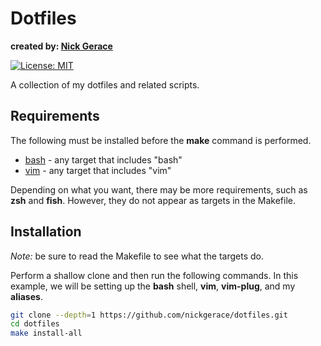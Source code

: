 # Dotfiles
**created by: [Nick Gerace](https://nickgerace.dev)**

[![License: MIT](https://img.shields.io/badge/License-MIT-yellow.svg)](https://opensource.org/licenses/MIT)

A collection of my dotfiles and related scripts.

## Requirements

The following must be installed before the **make** command is performed.

- [bash](https://www.gnu.org/software/bash/) - any target that includes "bash"
- [vim](https://github.com/vim/vim) - any target that includes "vim"

Depending on what you want, there may be more requirements, such as **zsh** and **fish**.
However, they do not appear as targets in the Makefile.

## Installation

*Note:* be sure to read the Makefile to see what the targets do.

Perform a shallow clone and then run the following commands.
In this example, we will be setting up the **bash** shell, **vim**, **vim-plug**, and my **aliases**.

```bash
git clone --depth=1 https://github.com/nickgerace/dotfiles.git
cd dotfiles
make install-all
```
